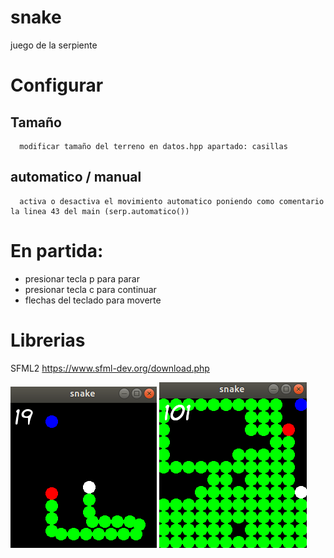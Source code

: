 # snake
   juego de la serpiente

# Configurar
   ## Tamaño
   
      modificar tamaño del terreno en datos.hpp apartado: casillas
   ## automatico / manual
   
      activa o desactiva el movimiento automatico poniendo como comentario la linea 43 del main (serp.automatico())



# En partida:
   - presionar tecla p para parar
   - presionar tecla c para continuar
   - flechas del teclado para moverte
   

# Librerias
  SFML2
  https://www.sfml-dev.org/download.php

  <img src="images/snake.png"> 
  <img src="images/snake2.png">

